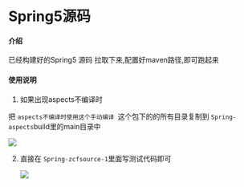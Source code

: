 # Spring5源码

#### 介绍
已经构建好的Spring5 源码
拉取下来,配置好maven路径,即可跑起来



#### 使用说明

1. 如果出现aspects不编译时

把 `aspects不编译时使用这个手动编译 `这个包下的的所有目录复制到 `Spring-aspects`build里的main目录中

![](http://101.37.77.161:8700/showFile?path=/root/photo/gitee/img/22f936ad8ffa47a1926cfb47f7850675.png)



2. 直接在 `Spring-zcfsource-1`里面写测试代码即可

   
   
   ![](http://101.37.77.161:8700/showFile?path=/root/photo/gitee/img/22f936ad8ffa47a1926cfb47f7850675.png)

